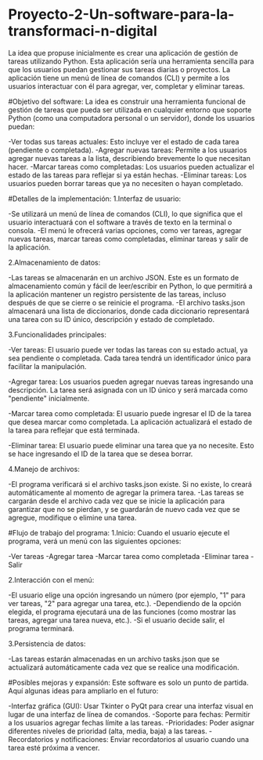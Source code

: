 # Proyecto-2-Un-software-para-la-transformaci-n-digital

La idea que propuse inicialmente es crear una aplicación de gestión de tareas utilizando Python. Esta aplicación sería una herramienta sencilla para que los usuarios puedan gestionar sus tareas diarias o proyectos. La aplicación tiene un menú de línea de comandos (CLI) y permite a los usuarios interactuar con él para agregar, ver, completar y eliminar tareas.


#Objetivo del software:
La idea es construir una herramienta funcional de gestión de tareas que pueda ser utilizada en cualquier entorno que soporte Python (como una computadora personal o un servidor), donde los usuarios puedan:

-Ver todas sus tareas actuales: Esto incluye ver el estado de cada tarea (pendiente o completada).
-Agregar nuevas tareas: Permite a los usuarios agregar nuevas tareas a la lista, describiendo brevemente lo que necesitan hacer.
-Marcar tareas como completadas: Los usuarios pueden actualizar el estado de las tareas para reflejar si ya están hechas.
-Eliminar tareas: Los usuarios pueden borrar tareas que ya no necesiten o hayan completado.

#Detalles de la implementación:
1.Interfaz de usuario:

-Se utilizará un menú de línea de comandos (CLI), lo que significa que el usuario interactuará con el software a través de texto en la terminal o consola.
-El menú le ofrecerá varias opciones, como ver tareas, agregar nuevas tareas, marcar tareas como completadas, eliminar tareas y salir de la aplicación.

2.Almacenamiento de datos:

-Las tareas se almacenarán en un archivo JSON. Este es un formato de almacenamiento común y fácil de leer/escribir en Python, lo que permitirá a la aplicación mantener un registro persistente de las tareas, incluso después de que se cierre o se reinicie el programa.
-El archivo tasks.json almacenará una lista de diccionarios, donde cada diccionario representará una tarea con su ID único, descripción y estado de completado.

3.Funcionalidades principales:

-Ver tareas: El usuario puede ver todas las tareas con su estado actual, ya sea pendiente o completada. Cada tarea tendrá un identificador único para facilitar la manipulación.

-Agregar tarea: Los usuarios pueden agregar nuevas tareas ingresando una descripción. La tarea será asignada con un ID único y será marcada como "pendiente" inicialmente.

-Marcar tarea como completada: El usuario puede ingresar el ID de la tarea que desea marcar como completada. La aplicación actualizará el estado de la tarea para reflejar que está terminada.

-Eliminar tarea: El usuario puede eliminar una tarea que ya no necesite. Esto se hace ingresando el ID de la tarea que se desea borrar.

4.Manejo de archivos:

-El programa verificará si el archivo tasks.json existe. Si no existe, lo creará automáticamente al momento de agregar la primera tarea.
-Las tareas se cargarán desde el archivo cada vez que se inicie la aplicación para garantizar que no se pierdan, y se guardarán de nuevo cada vez que se agregue, modifique o elimine una tarea.

#Flujo de trabajo del programa:
1.Inicio: Cuando el usuario ejecute el programa, verá un menú con las siguientes opciones:

-Ver tareas
-Agregar tarea
-Marcar tarea como completada
-Eliminar tarea
-Salir

2.Interacción con el menú:

-El usuario elige una opción ingresando un número (por ejemplo, "1" para ver tareas, "2" para agregar una tarea, etc.).
-Dependiendo de la opción elegida, el programa ejecutará una de las funciones (como mostrar las tareas, agregar una tarea nueva, etc.).
-Si el usuario decide salir, el programa terminará.

3.Persistencia de datos:

-Las tareas estarán almacenadas en un archivo tasks.json que se actualizará automáticamente cada vez que se realice una modificación.

#Posibles mejoras y expansión:
Este software es solo un punto de partida. Aquí algunas ideas para ampliarlo en el futuro:

-Interfaz gráfica (GUI): Usar Tkinter o PyQt para crear una interfaz visual en lugar de una interfaz de línea de comandos.
-Soporte para fechas: Permitir a los usuarios agregar fechas límite a las tareas.
-Prioridades: Poder asignar diferentes niveles de prioridad (alta, media, baja) a las tareas.
-Recordatorios y notificaciones: Enviar recordatorios al usuario cuando una tarea esté próxima a vencer.